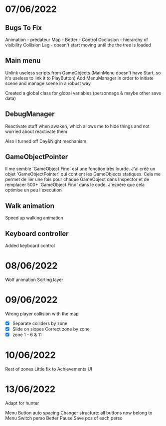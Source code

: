 # 07/06/2022

## Bugs To Fix

Animation - prédateur 
Map - 
Better - Control
Occlusion - hierarchy of visibility 
Collision
Lag - doesn't start moving until the the tree is loaded 

## Main menu
Unlink useless scripts from GameObjects (MainMenu doesn't have Start, so it's useless to link it to PlayButton)
Add MenuManager in order to initiate scene and manage scene in a robust way

Created a global class for global variables (personnage & maybe other save data)

## DebugManager
Reactivate stuff when awaken, which allows me to hide things and not worried about reactivate them

Also I turned off Day&Night mechanism

## GameObjectPointer
Il me semble 'GameObject.Find' est une fonction très lourde. J'ai créé un objet 'GameObjectPointer' qui contient les GameObjects statiques. Cela me permet de lier une fois pour chaque GameObject dans Inspector et de remplacer 500+ 'GameObject.Find' dans le code. J'espère que cela optimise un peu l'execution

## Walk animation 
Speed up walking animation

## Keyboard controller
Added keyboard control

# 08/06/2022
Wolf animation
Sorting layer

# 09/06/2022
Wrong player collision with the map
- [x] Separate colliders by zone
- [x] Slide on slopes
Correct zone by zone
- [x] zone 1 - 6 & 11

# 10/06/2022
Rest of zones
Little fix to Achievements UI

# 13/06/2022
Adapt for hunter

Menu 
Button auto spacing
Changer structure: all buttons now belong to Menu
Switch perso
Better Pause
Save pos of each perso